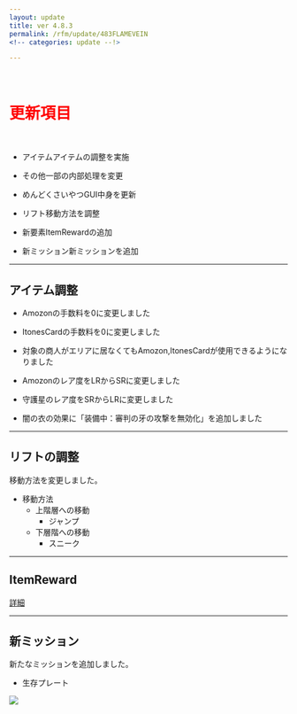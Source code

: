 ```yaml
---
layout: update
title: ver 4.8.3
permalink: /rfm/update/483FLAMEVEIN
<!-- categories: update --!>

---
```

<br>
<h1 id="1"><font color="red">更新項目</font></h1><br>

+ <span class="blue-badge">アイテム</span>アイテムの調整を実施 

+ <span class="blue-badge">その他</span>一部の内部処理を変更 
 
+ <span class="blue-badge">めんどくさいやつGUI</span>中身を更新

+ <span class="blue-badge">リフト</span>移動方法を調整

+ <span class="green-badge">新要素</span>ItemRewardの追加

+ <span class="green-badge">新ミッション</span>新ミッションを追加


----------------------------------------------------
## アイテム調整

+ Amozonの手数料を0に変更しました<br>

+ ItonesCardの手数料を0に変更しました<br>

+ 対象の商人がエリアに居なくてもAmozon,ItonesCardが使用できるようになりました<br>

+ Amozonのレア度をLRからSRに変更しました<br>

+ 守護星のレア度をSRからLRに変更しました<br>

+ 闇の衣の効果に「装備中：審判の牙の攻撃を無効化」を追加しました<br>

----------------------------------------------------
## リフトの調整

移動方法を変更しました。  

+ 移動方法
  + 上階層への移動
    + ジャンプ
  + 下層階への移動
    + スニーク
    
----------------------------------------------------
## ItemReward

[詳細](http://web.njj12.net/rfm/itemreward)<br>

----------------------------------------------------
## 新ミッション

新たなミッションを追加しました。  

+ 生存プレート  

<a><img src="http://web.njj12.net/public/images/rfm/seizonplate.png"></a><br>

